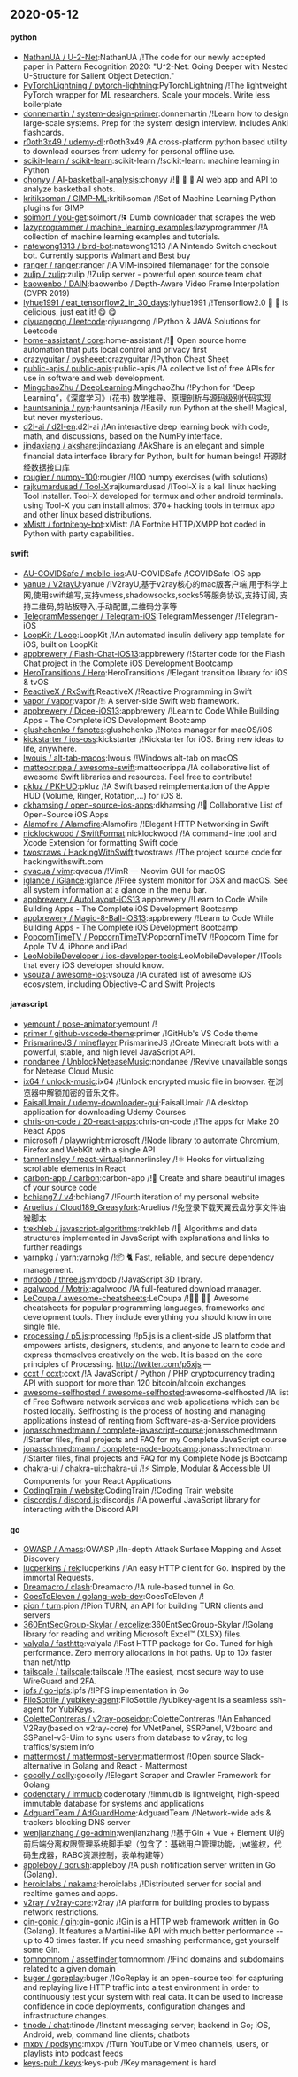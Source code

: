 ## 2020-05-12

#### python
* [NathanUA / U-2-Net](https://github.com/NathanUA/U-2-Net):NathanUA /!The code for our newly accepted paper in Pattern Recognition 2020: "U^2-Net: Going Deeper with Nested U-Structure for Salient Object Detection."
* [PyTorchLightning / pytorch-lightning](https://github.com/PyTorchLightning/pytorch-lightning):PyTorchLightning /!The lightweight PyTorch wrapper for ML researchers. Scale your models. Write less boilerplate
* [donnemartin / system-design-primer](https://github.com/donnemartin/system-design-primer):donnemartin /!Learn how to design large-scale systems. Prep for the system design interview. Includes Anki flashcards.
* [r0oth3x49 / udemy-dl](https://github.com/r0oth3x49/udemy-dl):r0oth3x49 /!A cross-platform python based utility to download courses from udemy for personal offline use.
* [scikit-learn / scikit-learn](https://github.com/scikit-learn/scikit-learn):scikit-learn /!scikit-learn: machine learning in Python
* [chonyy / AI-basketball-analysis](https://github.com/chonyy/AI-basketball-analysis):chonyy /!🏀
🤖
🏀
AI web app and API to analyze basketball shots.
* [kritiksoman / GIMP-ML](https://github.com/kritiksoman/GIMP-ML):kritiksoman /!Set of Machine Learning Python plugins for GIMP
* [soimort / you-get](https://github.com/soimort/you-get):soimort /!⏬
Dumb downloader that scrapes the web
* [lazyprogrammer / machine_learning_examples](https://github.com/lazyprogrammer/machine_learning_examples):lazyprogrammer /!A collection of machine learning examples and tutorials.
* [natewong1313 / bird-bot](https://github.com/natewong1313/bird-bot):natewong1313 /!A Nintendo Switch checkout bot. Currently supports Walmart and Best buy
* [ranger / ranger](https://github.com/ranger/ranger):ranger /!A VIM-inspired filemanager for the console
* [zulip / zulip](https://github.com/zulip/zulip):zulip /!Zulip server - powerful open source team chat
* [baowenbo / DAIN](https://github.com/baowenbo/DAIN):baowenbo /!Depth-Aware Video Frame Interpolation (CVPR 2019)
* [lyhue1991 / eat_tensorflow2_in_30_days](https://github.com/lyhue1991/eat_tensorflow2_in_30_days):lyhue1991 /!Tensorflow2.0
🍎
🍊
is delicious, just eat it!
😋
😋
* [qiyuangong / leetcode](https://github.com/qiyuangong/leetcode):qiyuangong /!Python & JAVA Solutions for Leetcode
* [home-assistant / core](https://github.com/home-assistant/core):home-assistant /!🏡
Open source home automation that puts local control and privacy first
* [crazyguitar / pysheeet](https://github.com/crazyguitar/pysheeet):crazyguitar /!Python Cheat Sheet
* [public-apis / public-apis](https://github.com/public-apis/public-apis):public-apis /!A collective list of free APIs for use in software and web development.
* [MingchaoZhu / DeepLearning](https://github.com/MingchaoZhu/DeepLearning):MingchaoZhu /!Python for “Deep Learning”，《深度学习》(花书) 数学推导、原理剖析与源码级别代码实现
* [hauntsaninja / pyp](https://github.com/hauntsaninja/pyp):hauntsaninja /!Easily run Python at the shell! Magical, but never mysterious.
* [d2l-ai / d2l-en](https://github.com/d2l-ai/d2l-en):d2l-ai /!An interactive deep learning book with code, math, and discussions, based on the NumPy interface.
* [jindaxiang / akshare](https://github.com/jindaxiang/akshare):jindaxiang /!AkShare is an elegant and simple financial data interface library for Python, built for human beings! 开源财经数据接口库
* [rougier / numpy-100](https://github.com/rougier/numpy-100):rougier /!100 numpy exercises (with solutions)
* [rajkumardusad / Tool-X](https://github.com/rajkumardusad/Tool-X):rajkumardusad /!Tool-X is a kali linux hacking Tool installer. Tool-X developed for termux and other android terminals. using Tool-X you can install almost 370+ hacking tools in termux app and other linux based distributions.
* [xMistt / fortnitepy-bot](https://github.com/xMistt/fortnitepy-bot):xMistt /!A Fortnite HTTP/XMPP bot coded in Python with party capabilities.

#### swift
* [AU-COVIDSafe / mobile-ios](https://github.com/AU-COVIDSafe/mobile-ios):AU-COVIDSafe /!COVIDSafe IOS app
* [yanue / V2rayU](https://github.com/yanue/V2rayU):yanue /!V2rayU,基于v2ray核心的mac版客户端,用于科学上网,使用swift编写,支持vmess,shadowsocks,socks5等服务协议,支持订阅, 支持二维码,剪贴板导入,手动配置,二维码分享等
* [TelegramMessenger / Telegram-iOS](https://github.com/TelegramMessenger/Telegram-iOS):TelegramMessenger /!Telegram-iOS
* [LoopKit / Loop](https://github.com/LoopKit/Loop):LoopKit /!An automated insulin delivery app template for iOS, built on LoopKit
* [appbrewery / Flash-Chat-iOS13](https://github.com/appbrewery/Flash-Chat-iOS13):appbrewery /!Starter code for the Flash Chat project in the Complete iOS Development Bootcamp
* [HeroTransitions / Hero](https://github.com/HeroTransitions/Hero):HeroTransitions /!Elegant transition library for iOS & tvOS
* [ReactiveX / RxSwift](https://github.com/ReactiveX/RxSwift):ReactiveX /!Reactive Programming in Swift
* [vapor / vapor](https://github.com/vapor/vapor):vapor /!💧
A server-side Swift web framework.
* [appbrewery / Dicee-iOS13](https://github.com/appbrewery/Dicee-iOS13):appbrewery /!Learn to Code While Building Apps - The Complete iOS Development Bootcamp
* [glushchenko / fsnotes](https://github.com/glushchenko/fsnotes):glushchenko /!Notes manager for macOS/iOS
* [kickstarter / ios-oss](https://github.com/kickstarter/ios-oss):kickstarter /!Kickstarter for iOS. Bring new ideas to life, anywhere.
* [lwouis / alt-tab-macos](https://github.com/lwouis/alt-tab-macos):lwouis /!Windows alt-tab on macOS
* [matteocrippa / awesome-swift](https://github.com/matteocrippa/awesome-swift):matteocrippa /!A collaborative list of awesome Swift libraries and resources. Feel free to contribute!
* [pkluz / PKHUD](https://github.com/pkluz/PKHUD):pkluz /!A Swift based reimplementation of the Apple HUD (Volume, Ringer, Rotation,…) for iOS 8.
* [dkhamsing / open-source-ios-apps](https://github.com/dkhamsing/open-source-ios-apps):dkhamsing /!📱
Collaborative List of Open-Source iOS Apps
* [Alamofire / Alamofire](https://github.com/Alamofire/Alamofire):Alamofire /!Elegant HTTP Networking in Swift
* [nicklockwood / SwiftFormat](https://github.com/nicklockwood/SwiftFormat):nicklockwood /!A command-line tool and Xcode Extension for formatting Swift code
* [twostraws / HackingWithSwift](https://github.com/twostraws/HackingWithSwift):twostraws /!The project source code for hackingwithswift.com
* [qvacua / vimr](https://github.com/qvacua/vimr):qvacua /!VimR — Neovim GUI for macOS
* [iglance / iGlance](https://github.com/iglance/iGlance):iglance /!Free system monitor for OSX and macOS. See all system information at a glance in the menu bar.
* [appbrewery / AutoLayout-iOS13](https://github.com/appbrewery/AutoLayout-iOS13):appbrewery /!Learn to Code While Building Apps - The Complete iOS Development Bootcamp
* [appbrewery / Magic-8-Ball-iOS13](https://github.com/appbrewery/Magic-8-Ball-iOS13):appbrewery /!Learn to Code While Building Apps - The Complete iOS Development Bootcamp
* [PopcornTimeTV / PopcornTimeTV](https://github.com/PopcornTimeTV/PopcornTimeTV):PopcornTimeTV /!Popcorn Time for Apple TV 4, iPhone and iPad
* [LeoMobileDeveloper / ios-developer-tools](https://github.com/LeoMobileDeveloper/ios-developer-tools):LeoMobileDeveloper /!Tools that every iOS developer should know.
* [vsouza / awesome-ios](https://github.com/vsouza/awesome-ios):vsouza /!A curated list of awesome iOS ecosystem, including Objective-C and Swift Projects

#### javascript
* [yemount / pose-animator](https://github.com/yemount/pose-animator):yemount /!
* [primer / github-vscode-theme](https://github.com/primer/github-vscode-theme):primer /!GitHub's VS Code theme
* [PrismarineJS / mineflayer](https://github.com/PrismarineJS/mineflayer):PrismarineJS /!Create Minecraft bots with a powerful, stable, and high level JavaScript API.
* [nondanee / UnblockNeteaseMusic](https://github.com/nondanee/UnblockNeteaseMusic):nondanee /!Revive unavailable songs for Netease Cloud Music
* [ix64 / unlock-music](https://github.com/ix64/unlock-music):ix64 /!Unlock encrypted music file in browser. 在浏览器中解锁加密的音乐文件。
* [FaisalUmair / udemy-downloader-gui](https://github.com/FaisalUmair/udemy-downloader-gui):FaisalUmair /!A desktop application for downloading Udemy Courses
* [chris-on-code / 20-react-apps](https://github.com/chris-on-code/20-react-apps):chris-on-code /!The apps for Make 20 React Apps
* [microsoft / playwright](https://github.com/microsoft/playwright):microsoft /!Node library to automate Chromium, Firefox and WebKit with a single API
* [tannerlinsley / react-virtual](https://github.com/tannerlinsley/react-virtual):tannerlinsley /!⚛️
Hooks for virtualizing scrollable elements in React
* [carbon-app / carbon](https://github.com/carbon-app/carbon):carbon-app /!🎨
Create and share beautiful images of your source code
* [bchiang7 / v4](https://github.com/bchiang7/v4):bchiang7 /!Fourth iteration of my personal website
* [Aruelius / Cloud189_Greasyfork](https://github.com/Aruelius/Cloud189_Greasyfork):Aruelius /!免登录下载天翼云盘分享文件油猴脚本
* [trekhleb / javascript-algorithms](https://github.com/trekhleb/javascript-algorithms):trekhleb /!📝
Algorithms and data structures implemented in JavaScript with explanations and links to further readings
* [yarnpkg / yarn](https://github.com/yarnpkg/yarn):yarnpkg /!📦
🐈
Fast, reliable, and secure dependency management.
* [mrdoob / three.js](https://github.com/mrdoob/three.js):mrdoob /!JavaScript 3D library.
* [agalwood / Motrix](https://github.com/agalwood/Motrix):agalwood /!A full-featured download manager.
* [LeCoupa / awesome-cheatsheets](https://github.com/LeCoupa/awesome-cheatsheets):LeCoupa /!👩‍💻
👨‍💻
Awesome cheatsheets for popular programming languages, frameworks and development tools. They include everything you should know in one single file.
* [processing / p5.js](https://github.com/processing/p5.js):processing /!p5.js is a client-side JS platform that empowers artists, designers, students, and anyone to learn to code and express themselves creatively on the web. It is based on the core principles of Processing. http://twitter.com/p5xjs —
* [ccxt / ccxt](https://github.com/ccxt/ccxt):ccxt /!A JavaScript / Python / PHP cryptocurrency trading API with support for more than 120 bitcoin/altcoin exchanges
* [awesome-selfhosted / awesome-selfhosted](https://github.com/awesome-selfhosted/awesome-selfhosted):awesome-selfhosted /!A list of Free Software network services and web applications which can be hosted locally. Selfhosting is the process of hosting and managing applications instead of renting from Software-as-a-Service providers
* [jonasschmedtmann / complete-javascript-course](https://github.com/jonasschmedtmann/complete-javascript-course):jonasschmedtmann /!Starter files, final projects and FAQ for my Complete JavaScript course
* [jonasschmedtmann / complete-node-bootcamp](https://github.com/jonasschmedtmann/complete-node-bootcamp):jonasschmedtmann /!Starter files, final projects and FAQ for my Complete Node.js Bootcamp
* [chakra-ui / chakra-ui](https://github.com/chakra-ui/chakra-ui):chakra-ui /!⚡️
Simple, Modular & Accessible UI Components for your React Applications
* [CodingTrain / website](https://github.com/CodingTrain/website):CodingTrain /!Coding Train website
* [discordjs / discord.js](https://github.com/discordjs/discord.js):discordjs /!A powerful JavaScript library for interacting with the Discord API

#### go
* [OWASP / Amass](https://github.com/OWASP/Amass):OWASP /!In-depth Attack Surface Mapping and Asset Discovery
* [lucperkins / rek](https://github.com/lucperkins/rek):lucperkins /!An easy HTTP client for Go. Inspired by the immortal Requests.
* [Dreamacro / clash](https://github.com/Dreamacro/clash):Dreamacro /!A rule-based tunnel in Go.
* [GoesToEleven / golang-web-dev](https://github.com/GoesToEleven/golang-web-dev):GoesToEleven /!
* [pion / turn](https://github.com/pion/turn):pion /!Pion TURN, an API for building TURN clients and servers
* [360EntSecGroup-Skylar / excelize](https://github.com/360EntSecGroup-Skylar/excelize):360EntSecGroup-Skylar /!Golang library for reading and writing Microsoft Excel™ (XLSX) files.
* [valyala / fasthttp](https://github.com/valyala/fasthttp):valyala /!Fast HTTP package for Go. Tuned for high performance. Zero memory allocations in hot paths. Up to 10x faster than net/http
* [tailscale / tailscale](https://github.com/tailscale/tailscale):tailscale /!The easiest, most secure way to use WireGuard and 2FA.
* [ipfs / go-ipfs](https://github.com/ipfs/go-ipfs):ipfs /!IPFS implementation in Go
* [FiloSottile / yubikey-agent](https://github.com/FiloSottile/yubikey-agent):FiloSottile /!yubikey-agent is a seamless ssh-agent for YubiKeys.
* [ColetteContreras / v2ray-poseidon](https://github.com/ColetteContreras/v2ray-poseidon):ColetteContreras /!An Enhanced V2Ray(based on v2ray-core) for VNetPanel, SSRPanel, V2board and SSPanel-v3-Uim to sync users from database to v2ray, to log traffics/system info
* [mattermost / mattermost-server](https://github.com/mattermost/mattermost-server):mattermost /!Open source Slack-alternative in Golang and React - Mattermost
* [gocolly / colly](https://github.com/gocolly/colly):gocolly /!Elegant Scraper and Crawler Framework for Golang
* [codenotary / immudb](https://github.com/codenotary/immudb):codenotary /!immudb is lightweight, high-speed immutable database for systems and applications
* [AdguardTeam / AdGuardHome](https://github.com/AdguardTeam/AdGuardHome):AdguardTeam /!Network-wide ads & trackers blocking DNS server
* [wenjianzhang / go-admin](https://github.com/wenjianzhang/go-admin):wenjianzhang /!基于Gin + Vue + Element UI的前后端分离权限管理系统脚手架（包含了：基础用户管理功能，jwt鉴权，代码生成器，RABC资源控制，表单构建等）
* [appleboy / gorush](https://github.com/appleboy/gorush):appleboy /!A push notification server written in Go (Golang).
* [heroiclabs / nakama](https://github.com/heroiclabs/nakama):heroiclabs /!Distributed server for social and realtime games and apps.
* [v2ray / v2ray-core](https://github.com/v2ray/v2ray-core):v2ray /!A platform for building proxies to bypass network restrictions.
* [gin-gonic / gin](https://github.com/gin-gonic/gin):gin-gonic /!Gin is a HTTP web framework written in Go (Golang). It features a Martini-like API with much better performance -- up to 40 times faster. If you need smashing performance, get yourself some Gin.
* [tomnomnom / assetfinder](https://github.com/tomnomnom/assetfinder):tomnomnom /!Find domains and subdomains related to a given domain
* [buger / goreplay](https://github.com/buger/goreplay):buger /!GoReplay is an open-source tool for capturing and replaying live HTTP traffic into a test environment in order to continuously test your system with real data. It can be used to increase confidence in code deployments, configuration changes and infrastructure changes.
* [tinode / chat](https://github.com/tinode/chat):tinode /!Instant messaging server; backend in Go; iOS, Android, web, command line clients; chatbots
* [mxpv / podsync](https://github.com/mxpv/podsync):mxpv /!Turn YouTube or Vimeo channels, users, or playlists into podcast feeds
* [keys-pub / keys](https://github.com/keys-pub/keys):keys-pub /!Key management is hard
